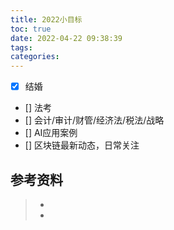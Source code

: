 ```yaml
---
title: 2022小目标
toc: true
date: 2022-04-22 09:38:39
tags:
categories:
---
```


- [x] 结婚 
- [] 法考
- [] 会计/审计/财管/经济法/税法/战略
- [] AI应用案例
- [] 区块链最新动态，日常关注



## 参考资料
> - []()
> - []()
